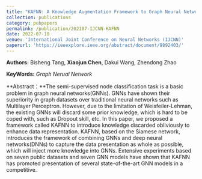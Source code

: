 ```yaml
---
title: "KAFNN: A Knowledge Augmentation Framework to Graph Neural Networks"
collection: publications
category: pubpapers
permalink: /publication/202107-IJCNN-KAFNN
date: 2022-07-18
venue: 'International Joint Conference on Neural Networks (IJCNN)'
paperurl: 'https://ieeexplore.ieee.org/abstract/document/9892403/'
---
```

**Authors:** Bisheng Tang, **Xiaojun Chen**, Dakui Wang, Zhendong Zhao

**KeyWords:** *Graph Nerual Network*

**Abstract：**The semi-supervised node classification task is a basic problem in graph neural networks(GNNs). GNNs have shown their superiority in graph datasets over traditional neural networks such as Multilayer Perceptron. However, due to the limitation of Weisfeiler-Lehman, the existing GNNs will discard some prior knowledge, which is hard to be coped with, such as Dropout skill, etc. In this paper, we proposed a framework called KAFNN to introduce knowledge discarded obliviously to enhance data representation. KAFNN, based on the Siamese network, introduces the framework of combining GNNs and deep neural networks(DNNs) to capture the data presentation as whole as possible, which will inject more knowledge into GNNs. Extensive experiments based on seven public datasets and seven GNN models have shown that KAFNN has promoted presentation of several state-of-the-art GNN models in a competitive.

